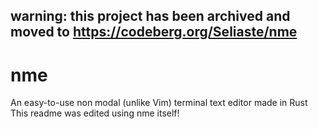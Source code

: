 ## warning: this project has been archived and moved to https://codeberg.org/Seliaste/nme

# nme

An easy-to-use non modal (unlike Vim) terminal text editor made in Rust  
This readme was edited using nme itself!
